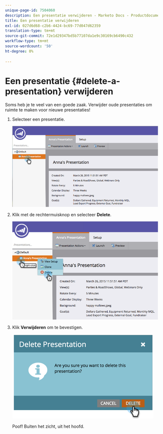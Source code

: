 ```yaml
---
unique-page-id: 7504060
description: Een presentatie verwijderen - Marketo Docs - Productdocumentatie
title: Een presentatie verwijderen
exl-id: 027d6d68-c2b6-4424-bc69-77d047d62359
translation-type: tm+mt
source-git-commit: 72e1d29347bd5b77107da1e9c30169cb6490c432
workflow-type: tm+mt
source-wordcount: '50'
ht-degree: 0%

---
```


# Een presentatie {#delete-a-presentation} verwijderen

Soms heb je te veel van een goede zaak. Verwijder oude presentaties om ruimte te maken voor nieuwe presentaties!

1. Selecteer een presentatie.

   ![](assets/image2015-3-26-12-3a26-3a41.png)

1. Klik met de rechtermuisknop en selecteer **Delete**.

   ![](assets/image2015-3-26-12-3a26-3a51.png)

1. Klik **Verwijderen** om te bevestigen.

   ![](assets/image2015-3-20-16-3a21-3a10.png)

   Poof! Buiten het zicht, uit het hoofd.
